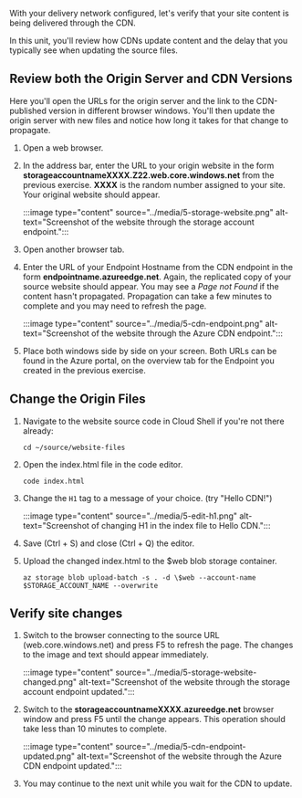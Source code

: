 With your delivery network configured, let's verify that your site content is being delivered through the CDN.

In this unit, you'll review how CDNs update content and the delay that you typically see when updating the source files.

## Review both the Origin Server and CDN Versions

Here you'll open the URLs for the origin server and the link to the CDN-published version in different browser windows. You'll then update the origin server with new files and notice how long it takes for that change to propagate.

1. Open a web browser.

1. In the address bar, enter the URL to your origin website in the form **storageaccountnameXXXX.Z22.web.core.windows.net** from the previous exercise. **XXXX** is the random number assigned to your site. Your original website should appear.

    :::image type="content" source="../media/5-storage-website.png" alt-text="Screenshot of the website through the storage account endpoint.":::

1. Open another browser tab.

1. Enter the URL of your Endpoint Hostname from the CDN endpoint in the form **endpointname.azureedge.net**. Again, the replicated copy of your source website should appear. You may see a _Page not Found_ if the content hasn't propagated. Propagation can take a few minutes to complete and you may need to refresh the page.

    :::image type="content" source="../media/5-cdn-endpoint.png" alt-text="Screenshot of the website through the Azure CDN endpoint.":::

1. Place both windows side by side on your screen. Both URLs can be found in the Azure portal, on the overview tab for the Endpoint you created in the previous exercise.

## Change the Origin Files

1. Navigate to the website source code in Cloud Shell if you're not there already:

    ```azurecli
    cd ~/source/website-files
    ```

1. Open the index.html file in the code editor.

    ```azurecli
    code index.html
    ```

1. Change the ```H1``` tag to a message of your choice. (try "Hello CDN!")

    :::image type="content" source="../media/5-edit-h1.png" alt-text="Screenshot of changing H1 in the index file to Hello CDN.":::

1. Save (Ctrl + S) and close (Ctrl + Q) the editor.

1. Upload the changed index.html to the $web blob storage container.

    ```azurecli
    az storage blob upload-batch -s . -d \$web --account-name $STORAGE_ACCOUNT_NAME --overwrite
    ```

## Verify site changes

1. Switch to the browser connecting to the source URL (web.core.windows.net) and press F5 to refresh the page. The changes to the image and text should appear immediately.

    :::image type="content" source="../media/5-storage-website-changed.png" alt-text="Screenshot of the website through the storage account endpoint updated.":::

1. Switch to the **storageaccountnameXXXX.azureedge.net** browser window and press F5 until the change appears. This operation should take less than 10 minutes to complete.

    :::image type="content" source="../media/5-cdn-endpoint-updated.png" alt-text="Screenshot of the website through the Azure CDN endpoint updated.":::

1. You may continue to the next unit while you wait for the CDN to update.
